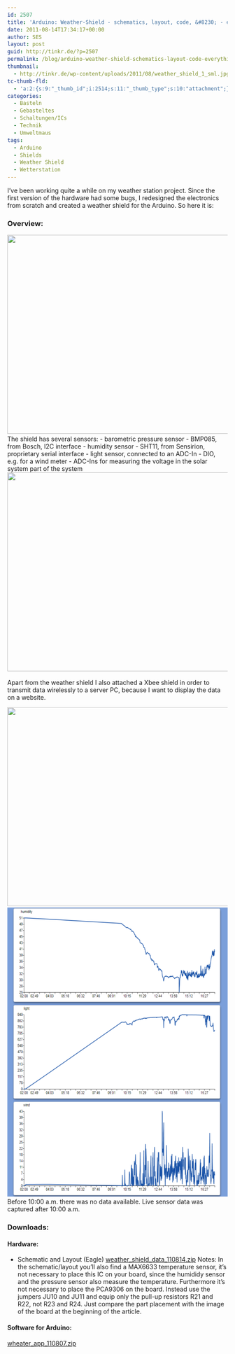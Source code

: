 ```yaml
---
id: 2507
title: 'Arduino: Weather-Shield - schematics, layout, code, &#8230; - everything you need'
date: 2011-08-14T17:34:17+00:00
author: SES
layout: post
guid: http://tinkr.de/?p=2507
permalink: /blog/arduino-weather-shield-schematics-layout-code-everything-you-need/
thumbnail:
  - http://tinkr.de/wp-content/uploads/2011/08/weather_shield_1_sml.jpg
tc-thumb-fld:
  - 'a:2:{s:9:"_thumb_id";i:2514;s:11:"_thumb_type";s:10:"attachment";}'
categories:
  - Basteln
  - Gebasteltes
  - Schaltungen/ICs
  - Technik
  - Umweltmaus
tags:
  - Arduino
  - Shields
  - Weather Shield
  - Wetterstation
---
```

I&#8217;ve been working quite a while on my weather station project. Since the first version of the hardware had some bugs, I redesigned the electronics from scratch and created a weather shield for the Arduino. So here it is:

### Overview:

<img loading="lazy" src="/assets/2011/08/weather_shield_1.jpg" alt="" title="Weather Shield - Overview" width="606" height="455" class="alignnone size-full wp-image-2508" srcset="/assets/2011/08/weather_shield_1.jpg 606w, /assets/2011/08/weather_shield_1-240x180.jpg 240w" sizes="(max-width: 606px) 100vw, 606px" />
The shield has several sensors:
- barometric pressure sensor - BMP085, from Bosch, I2C interface
- humidity sensor - SHT11, from Sensirion, proprietary serial interface
- light sensor, connected to an ADC-In
- DIO, e.g. for a wind meter
- ADC-Ins for measuring the voltage in the solar system part of the system

<img loading="lazy" src="/assets/2011/08/weather_station_1.jpg" alt="" title="Weather Station - Enclosure" width="606" height="455" class="alignnone size-full wp-image-2510" srcset="/assets/2011/08/weather_station_1.jpg 606w, /assets/2011/08/weather_station_1-240x180.jpg 240w" sizes="(max-width: 606px) 100vw, 606px" />

Apart from the weather shield I also attached a Xbee shield in order to transmit data wirelessly to a server PC, because I want to display the data on a website.

<img loading="lazy" src="/assets/2011/08/weather_station_2.jpg" alt="" title="Weather-Station" width="606" height="455" class="alignnone size-full wp-image-2511" srcset="/assets/2011/08/weather_station_2.jpg 606w, /assets/2011/08/weather_station_2-240x180.jpg 240w" sizes="(max-width: 606px) 100vw, 606px" />

<img loading="lazy" src="/assets/2011/08/weather_station_sample_data.png" alt="" title="weather station - sample data" width="606" height="661" class="alignnone size-full wp-image-2514" />
Before 10:00 a.m. there was no data available. Live sensor data was captured after 10:00 a.m.

### Downloads:

#### Hardware:</h3>

- Schematic and Layout (Eagle)
[weather\_shield\_data_110814.zip](/assets/2011/08/weather_shield_data_110814.zip)
Notes:
In the schematic/layout you&#8217;ll also find a MAX6633 temperature sensor, it&#8217;s not necessary to place this IC on your board, since the humididy sensor and the pressure sensor also measure the temperature. Furthermore it&#8217;s not necessary to place the PCA9306 on the board. Instead use the jumpers JU10 and JU11 and equip only the pull-up resistors R21 and R22, not R23 and R24. Just compare the part placement with the image of the board at the beginning of the article.

#### Software for Arduino:</h3>

[wheater\_app\_110807.zip](/assets/2011/08/wheater_app_110807.zip)
